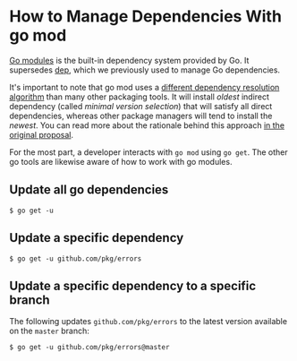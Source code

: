 # How to Manage Dependencies With go mod

[Go modules](https://github.com/golang/go/wiki/Modules) is the built-in dependency system provided by Go. It supersedes [dep](https://golang.github.io/dep/), which we previously used to manage Go dependencies.

It's important to note that go mod uses a [different dependency resolution algorithm](https://github.com/golang/go/wiki/Modules#version-selection) than many other packaging tools. It will install _oldest_ indirect
dependency (called _minimal version selection_) that will satisfy all direct dependencies, whereas other package managers will tend to install the _newest_.
You can read more about the rationale behind this approach [in the original proposal](https://github.com/golang/proposal/blob/master/design/24301-versioned-go.md#update-timing--high-fidelity-builds).

For the most part, a developer interacts with `go mod` using `go get`. The other go tools are likewise aware of how to work with go modules.

## Update all go dependencies

```console
$ go get -u
```

## Update a specific dependency

```console
$ go get -u github.com/pkg/errors
```

## Update a specific dependency to a specific branch

The following updates `github.com/pkg/errors` to the latest version available on the `master` branch:

```console
$ go get -u github.com/pkg/errors@master
```
